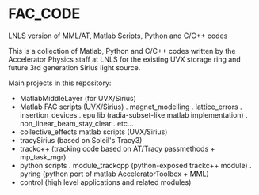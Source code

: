 FAC_CODE
========


LNLS version of MML/AT, Matlab Scripts, Python and C/C++ codes

This is a collection of Matlab, Python and C/C++ codes written by the Accelerator Physics staff at LNLS for
the existing UVX storage ring and future 3rd generation Sirius light source.

Main projects in this repository:

- MatlabMiddleLayer (for UVX/Sirius)
- Matlab FAC scripts (UVX/Sirius)
    . magnet_modelling
    . lattice_errors
    . insertion_devices
    . epu lib (radia-subset-like matlab implementation)
    . non_linear_beam_stay_clear
    . etc...
- collective_effects matlab scripts (UVX/Sirius)
- tracySirius (based on Soleil's Tracy3)
- trackc++ (tracking code based on AT/Tracy passmethods + mp_task_mgr)
- python scripts
    . module_trackcpp (python-exposed trackc++ module)
    . pyring (python port of matlab AcceleratorToolbox + MML)
- control (high level applications and related modules)


